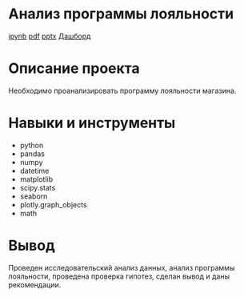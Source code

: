 # Анализ программы лояльности #
[ipynb]()
[pdf]()
[pptx]()
[Дашборд]()

# Описание проекта #
Необходимо проанализировать программу лояльности магазина.

# Навыки и инструменты #
- python
- pandas
- numpy
- datetime
- matplotlib
- scipy.stats
- seaborn 
- plotly.graph_objects
- math 

# Вывод #
Проведен исследовательский анализ данных, анализ программы лояльности, проведена проверка гипотез, сделан вывод и даны рекомендации.
